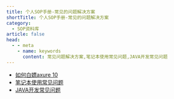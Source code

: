 ```yaml
---
title: 个人SOP手册-常见的问题解决方案
shortTitle: 个人SOP手册-常见的问题解决方案
category:
  - SOP资料库
article: false 
head:
  - - meta
    - name: keywords
      content: 常见问题解决方案,笔记本使用常见问题,JAVA开发常见问题
---
```

* [如何白嫖axure 10](./axure.md)
* [笔记本使用常见问题](./hello-with-java.md)
* [JAVA开发常见问题](./idea-install.md)
